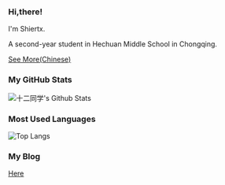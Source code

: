### Hi,there!

I'm Shiertx.

A second-year student in Hechuan Middle School in Chongqing.

[See More(Chinese)](//blog.shiertx.com/about.html)

### My GitHub Stats

![十二同学's Github Stats](https://github-readme-stats.vercel.app/api?username=shiertx&show_icons=true)

### Most Used Languages

![Top Langs](https://github-readme-stats.vercel.app/api/top-langs/?username=shiertx&layout=compact)

### My Blog

[Here](//blog.shiertx.com)
